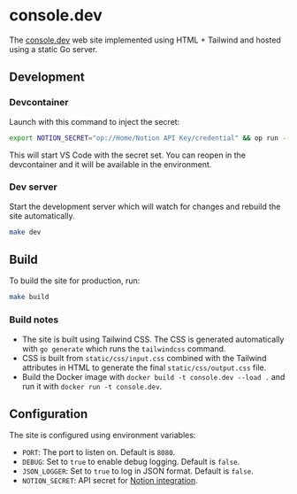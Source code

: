 # console.dev

The [console.dev](https://console.dev) web site implemented using HTML +
Tailwind and hosted using a static Go server.

## Development

### Devcontainer

Launch with this command to inject the secret:

```sh
export NOTION_SECRET="op://Home/Notion API Key/credential" && op run -- code .
```

This will start VS Code with the secret set. You can reopen in the devcontainer
and it will be available in the environment.

### Dev server

Start the development server which will watch for changes and rebuild the site
automatically.

```sh
make dev
```

## Build

To build the site for production, run:

```sh
make build
```

### Build notes

- The site is built using Tailwind CSS. The CSS is generated automatically with
  `go generate` which runs the `tailwindcss` command.
- CSS is built from `static/css/input.css` combined with the Tailwind attributes
  in HTML to generate the final `static/css/output.css` file.
- Build the Docker image with `docker build -t console.dev --load .` and run it
  with `docker run -t console.dev`.

## Configuration

The site is configured using environment variables:

- `PORT`: The port to listen on. Default is `8080`.
- `DEBUG`: Set to `true` to enable debug logging. Default is `false`.
- `JSON_LOGGER`: Set to `true` to log in JSON format. Default is `false`.
- `NOTION_SECRET`: API secret for [Notion
  integration](https://www.notion.so/my-integrations).
